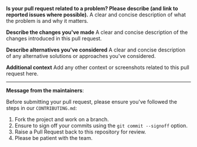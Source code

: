 **Is your pull request related to a problem? Please describe (and link to reported issues where possible).**
A clear and concise description of what the problem is and why it matters.

**Describe the changes you've made**
A clear and concise description of the changes introduced in this pull request.

**Describe alternatives you've considered**
A clear and concise description of any alternative solutions or approaches you've considered.

**Additional context**
Add any other context or screenshots related to this pull request here.

---
<!-- Pull Request Author: Please don't remove this message. It helps ensure we follow our contribution guidelines! -->
**Message from the maintainers**:

Before submitting your pull request, please ensure you've followed the steps in our `CONTRIBUTING.md`:

1. Fork the project and work on a branch.
2. Ensure to sign off your commits using the `git commit --signoff` option.
3. Raise a Pull Request back to this repository for review.
4. Please be patient with the team.
